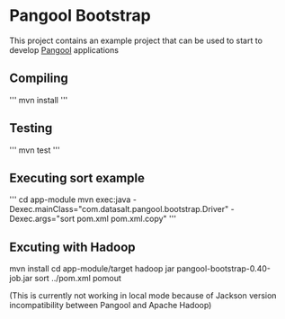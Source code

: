 # Pangool Bootstrap

This project contains an example project that can be used to start
to develop [Pangool](http://pangool.net) applications

## Compiling
'''
mvn install
'''

## Testing
'''
mvn test
'''

## Executing sort example
'''
cd app-module
mvn exec:java -Dexec.mainClass="com.datasalt.pangool.bootstrap.Driver" -Dexec.args="sort pom.xml pom.xml.copy"
'''

## Excuting with Hadoop
mvn install
cd app-module/target
hadoop jar pangool-bootstrap-0.40-job.jar sort ../pom.xml pomout

(This is currently not working in local mode because of Jackson version incompatibility
between Pangool and Apache Hadoop)


